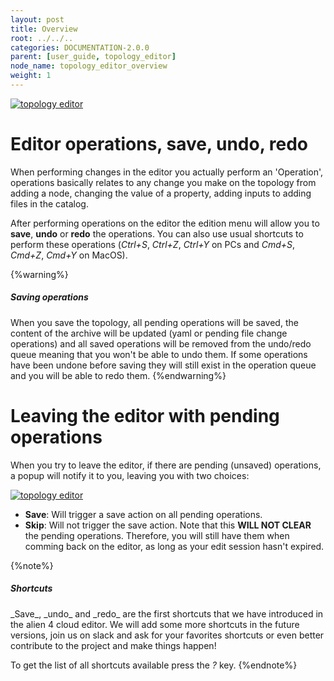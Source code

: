 ```yaml
---
layout: post
title: Overview
root: ../../..
categories: DOCUMENTATION-2.0.0
parent: [user_guide, topology_editor]
node_name: topology_editor_overview
weight: 1
---
```



[![topology editor](../../images/2.0.0/user_guide/topology_editor/topology_editor.png)](../../images/2.0.0/user_guide/topology_editor/topology_editor.png)

# Editor operations, save, undo, redo

When performing changes in the editor you actually perform an 'Operation', operations basically relates to any change you make on the topology from adding a node, changing the value of a property, adding inputs to adding files in the catalog.

After performing operations on the editor the edition menu will allow you to __save__, __undo__ or __redo__ the operations. You can also use usual shortcuts to perform these operations (_Ctrl+S_, _Ctrl+Z_, _Ctrl+Y_ on PCs and _Cmd+S_, _Cmd+Z_, _Cmd+Y_ on MacOS).

{%warning%}
<h5>Saving operations</h5>
When you save the topology, all pending operations will be saved, the content of the archive will be updated (yaml or pending file change operations) and all saved operations will be removed from the undo/redo queue meaning that you won't be able to undo them. If some operations have been undone before saving they will still exist in the operation queue and you will be able to redo them.
{%endwarning%}

# Leaving the editor with pending operations

When you try to leave the editor, if there are pending (unsaved) operations, a popup will notify it to you, leaving you with two choices:

[![topology editor](../../images/2.0.0/user_guide/topology_editor/unsave_changes_popup.png)](../../images/2.0.0/user_guide/topology_editor/unsave_changes_popup.png)

- __Save__: Will trigger a save action on all pending operations.
- __Skip__: Will not trigger the save action. Note that this __WILL NOT CLEAR__ the pending operations. Therefore, you will still have them when comming back on the editor, as long as your edit session hasn't expired.

{%note%}
<h5>Shortcuts</h5>
_Save_, _undo_ and _redo_ are the first shortcuts that we have introduced in the alien 4 cloud editor. We will add some more shortcuts in the future versions, join us on slack and ask for your favorites shortcuts or even better contribute to the project and make things happen!

To get the list of all shortcuts available press the _?_ key.
{%endnote%}
